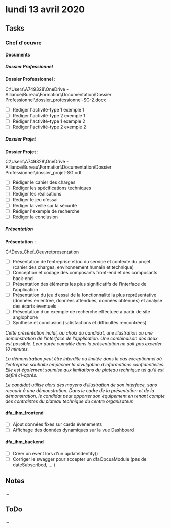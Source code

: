 # lundi 13 avril 2020

## Tasks

### Chef d'oeuvre

#### Documents

##### Dossier Professionnel

  **Dossier Professionnel** :
  
  C:\Users\A749328\OneDrive - Alliance\Bureau\Formation\Documentation\Dossier Professionnel\dossier_professionnel-SG-2.docx

- [ ] Rédiger l'activité-type 1 exemple 1
- [ ] Rédiger l'activité-type 2 exemple 1
- [ ] Rédiger l'activité-type 1 exemple 2
- [ ] Rédiger l'activité-type 2 exemple 2

##### Dossier Projet

  **Dossier Projet** :

  C:\Users\A749328\OneDrive - Alliance\Bureau\Formation\Documentation\Dossier Professionnel\dossier_projet-SG.odt

- [ ] Rédiger le cahier des charges
- [ ] Rédiger les spécifications techniques
- [ ] Rédiger les réalisations
- [ ] Rédiger le jeu d'essai
- [ ] Rédiger la veille sur la sécurité
- [ ] Rédiger l'exemple de recherche
- [ ] Rédiger la conclusion

##### Présentation

  **Présentation** :
  
  C:\Devs\_Chef_Oeuvre\presentation

- [ ] Présentation de l’entreprise et/ou du service et contexte du projet (cahier des charges, environnement humain et technique)
- [ ] Conception et codage des composants front-end et des composants back-end
- [ ] Présentation des éléments les plus significatifs de l’interface de l’application
- [ ] Présentation du jeu d’essai de la fonctionnalité la plus représentative (données en entrée, données attendues, données obtenues) et analyse des écarts éventuels
- [ ] Présentation d’un exemple de recherche effectuée à partir de site anglophone
- [ ] Synthèse et conclusion (satisfactions et difficultés rencontrées)

_Cette présentation inclut, au choix du candidat, une illustration ou une démonstration de l’interface de l’application. Une combinaison des deux est possible. Leur durée cumulée dans la présentation ne doit pas excéder 10 minutes._

_La démonstration peut être interdite ou limitée dans le cas exceptionnel où l’entreprise souhaite empêcher la divulgation d’informations confidentielles. Elle est également soumise aux limitations du plateau technique tel qu’il est défini ci-après._

_Le candidat utilise alors des moyens d’illustration de son interface, sans recourir à une démonstration. Dans le cadre de la présentation et de la démonstration, le candidat peut apporter son équipement en tenant compte des contraintes du plateau technique du centre organisateur._

#### dfa_ihm_frontend

- [ ] Ajout données fixes sur cards événements
- [ ] Affichage des données dynamiques sur la vue Dashboard

#### dfa_ihm_backend

- [ ] Créer un event lors d'un updateIdentity()
- [ ] Corriger le swagger pour accepter un dfaOpcuaModule (pas de dateSubscribed, ... )

## Notes

...

## ToDo

...
